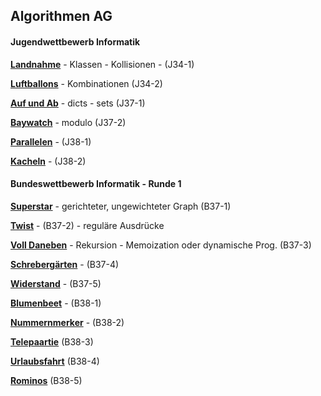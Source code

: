 ## Algorithmen AG


#### Jugendwettbewerb Informatik 

__[Landnahme](./landnahme/landnahme.md)__  - Klassen - Kollisionen - (J34-1)

__[Luftballons](./luftballons/luftballons.md)__  -  Kombinationen (J34-2)

__[Auf und Ab](./auf_und_ab/auf_und_ab.md)__  - dicts - sets (J37-1)

__[Baywatch](./baywatch/baywatch.md)__  - modulo (J37-2)

__[Parallelen](./parallelen/parallelen.md)__ - (J38-1)

__[Kacheln](./parallelen/parallelen.md)__ - (J38-2)



#### Bundeswettbewerb Informatik - Runde 1

__[Superstar](./superstar/superstar.md)__ - gerichteter, ungewichteter Graph (B37-1)

__[Twist](./twist/twist.md)__ -   (B37-2) - reguläre Ausdrücke

__[Voll Daneben](./voll_daneben/voll_daneben.md)__  -  Rekursion - Memoization oder dynamische Prog. (B37-3)

__[Schrebergärten](./schrebergaerten/schrebergaerten.md)__  - (B37-4)  

__[Widerstand](./widerstand/widerstand.md)__  - (B37-5)  

__[Blumenbeet](./blumenbeet/blumenbeet.md)__ - (B38-1)

__[Nummernmerker](./nummernmerker/nummernmerker.md)__ - (B38-2)

__[Telepaartie](./telepaartie/telepaartie.md)__ (B38-3)

__[Urlaubsfahrt](./urlaubsfahrt/urlaubsfahrt.md)__ (B38-4)

__[Rominos](./rominos/rominos.md)__ (B38-5)





